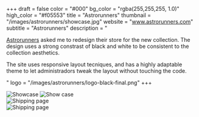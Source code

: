 +++
draft = false
color = "#000"
bg_color = "rgba(255,255,255, 1.0)"
high_color = "#f05553"
title = "Astrorunners"
thumbnail = "/images/astrorunners/showcase.jpg"
website = "www.astrorunners.com"
subtitle = "Astrorunners"
description = "<p><a href='http://astrorunners.com' class='default nomargin black underline' target='_blank'>Astrorunners</a> asked me to redesign their store for the new collection. The design uses a strong constrast of black and white to be consistent to the collection aesthetics.</p><p>The site uses responsive layout tecniques, and has a highly adaptable theme to let administradors tweak the layout without touching the code.</p>"
logo = "/images/astrorunners/logo-black-final.png"
+++

<div class="gallery">
  <img src="/images/astrorunners/showcase.jpg" alt="Showcase" />
  <img src="/images/astrorunners/first-page.png" alt="Show case" />  
  <!--
  <img src="/images/astrorunners/produto.jpg" alt="Product page" />  
  -->
  <div class="browser-mask">
    <div class="browser-screen appearFromBottom :play">
      <img src="/images/astrorunners/frete.png" alt="Shipping page" />
    </div>
  </div>
  <div class="container grid">
    <div class="cellphone margin:auto pad:big">
      <div class="marvel-device iphone5s black">
          <div class="top-bar"></div>
          <div class="sleep"></div>
          <div class="volume"></div>
          <div class="camera"></div>
          <div class="sensor"></div>
          <div class="speaker"></div>
          <div class="screen">
              <!-- Content goes here -->
              <img src="/images/astrorunners/mobile-bone.png" alt="Shipping page" />
          </div>
          <div class="home"></div>
          <div class="bottom-bar"></div>
      </div>
  </div>
</div>